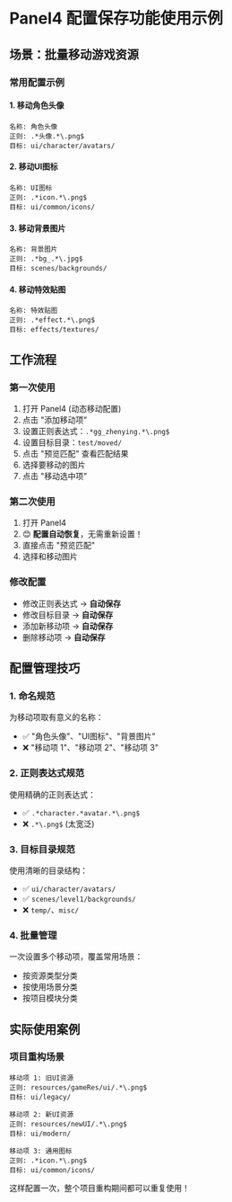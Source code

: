 # Panel4 配置保存功能使用示例

## 场景：批量移动游戏资源

### 常用配置示例

#### 1. 移动角色头像
```
名称: 角色头像
正则: .*头像.*\.png$
目标: ui/character/avatars/
```

#### 2. 移动UI图标  
```
名称: UI图标
正则: .*icon.*\.png$
目标: ui/common/icons/
```

#### 3. 移动背景图片
```
名称: 背景图片
正则: .*bg_.*\.jpg$
目标: scenes/backgrounds/
```

#### 4. 移动特效贴图
```
名称: 特效贴图
正则: .*effect.*\.png$
目标: effects/textures/
```

## 工作流程

### 第一次使用
1. 打开 Panel4 (动态移动配置)
2. 点击 "添加移动项"
3. 设置正则表达式：`.*gg_zhenying.*\.png$`
4. 设置目标目录：`test/moved/`
5. 点击 "预览匹配" 查看匹配结果
6. 选择要移动的图片
7. 点击 "移动选中项"

### 第二次使用
1. 打开 Panel4
2. 😊 **配置自动恢复**，无需重新设置！
3. 直接点击 "预览匹配"
4. 选择和移动图片

### 修改配置
- 修改正则表达式 → **自动保存**
- 修改目标目录 → **自动保存**  
- 添加新移动项 → **自动保存**
- 删除移动项 → **自动保存**

## 配置管理技巧

### 1. 命名规范
为移动项取有意义的名称：
- ✅ "角色头像"、"UI图标"、"背景图片"
- ❌ "移动项 1"、"移动项 2"、"移动项 3"

### 2. 正则表达式规范  
使用精确的正则表达式：
- ✅ `.*character.*avatar.*\.png$`
- ❌ `.*\.png$` (太宽泛)

### 3. 目标目录规范
使用清晰的目录结构：
- ✅ `ui/character/avatars/`
- ✅ `scenes/level1/backgrounds/`
- ❌ `temp/`、`misc/`

### 4. 批量管理
一次设置多个移动项，覆盖常用场景：
- 按资源类型分类
- 按使用场景分类
- 按项目模块分类

## 实际使用案例

### 项目重构场景
```
移动项 1: 旧UI资源
正则: resources/gameRes/ui/.*\.png$
目标: ui/legacy/

移动项 2: 新UI资源  
正则: resources/newUI/.*\.png$
目标: ui/modern/

移动项 3: 通用图标
正则: .*icon.*\.png$
目标: ui/common/icons/
```

这样配置一次，整个项目重构期间都可以重复使用！
